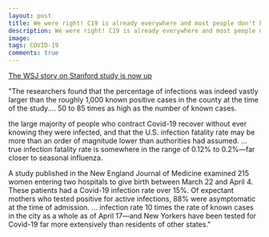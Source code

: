 ```yaml
---
layout: post
title: We were right! C19 is already everywhere and most people don't know it!
description: We were right! C19 is already everywhere and most people don't know it!
image: 
tags: COVID-19
comments: true
---
```

[The WSJ story on Stanford study is now up](https://www.google.com/url?q=https%3A%2F%2Fwww.wsj.com%2Farticles%2Fnew-data-suggest-the-coronavirus-isnt-as-deadly-as-we-thought-11587155298%3Fmod%3Dopinion_lead_pos5&sa=D&sntz=1&usg=AFQjCNGF46R-nHUfR1jm0rpZ3ojmt-3vDg)

"The researchers found that the percentage of infections was indeed
vastly larger than the roughly 1,000 known positive cases in the county
at the time of the study.... 50 to 85 times as high as the number of
known cases.

the large majority of people who contract Covid-19 recover without ever
knowing they were infected, and that the U.S. infection fatality rate
may be more than an order of magnitude lower than authorities had
assumed. ... true infection fatality rate is somewhere in the range of
0.12% to 0.2%—far closer to seasonal influenza.

A study published in the New England Journal of Medicine examined 215
women entering two hospitals to give birth between March 22 and April 4.
These patients had a Covid-19 infection rate over 15%. Of expectant
mothers who tested positive for active infections, 88% were asymptomatic
at the time of admission. ... infection rate 10 times the rate of known
cases in the city as a whole as of April 17—and New Yorkers have been
tested for Covid-19 far more extensively than residents of other
states."
